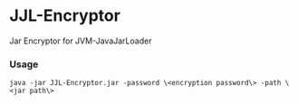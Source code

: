 # JJL-Encryptor
Jar Encryptor for JVM-JavaJarLoader

### Usage
```
java -jar JJL-Encryptor.jar -password \<encryption password\> -path \<jar path\>
```
